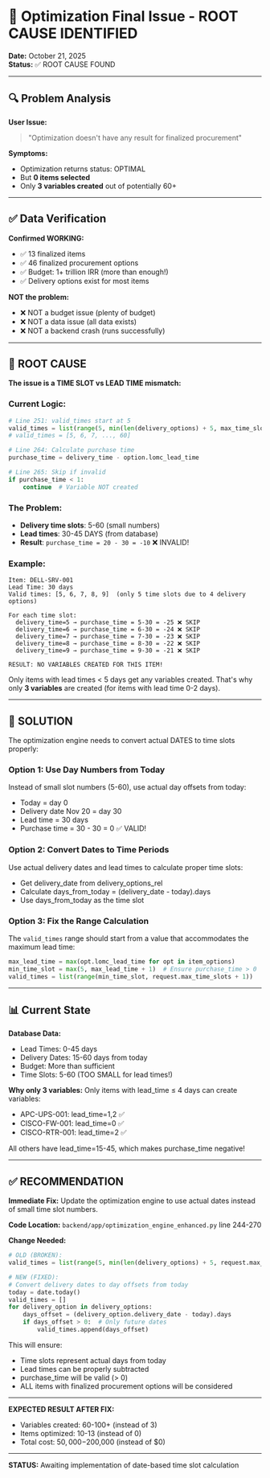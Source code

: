 # 🎯 Optimization Final Issue - ROOT CAUSE IDENTIFIED

**Date:** October 21, 2025  
**Status:** ✅ ROOT CAUSE FOUND

---

## 🔍 Problem Analysis

**User Issue:**
> "Optimization doesn't have any result for finalized procurement"

**Symptoms:**
- Optimization returns status: OPTIMAL
- But **0 items selected**
- Only **3 variables created** out of potentially 60+

---

## ✅ Data Verification

**Confirmed WORKING:**
- ✅ 13 finalized items
- ✅ 46 finalized procurement options
- ✅ Budget: 1+ trillion IRR (more than enough!)
- ✅ Delivery options exist for most items

**NOT the problem:**
- ❌ NOT a budget issue (plenty of budget)
- ❌ NOT a data issue (all data exists)
- ❌ NOT a backend crash (runs successfully)

---

## 🎯 ROOT CAUSE

**The issue is a TIME SLOT vs LEAD TIME mismatch:**

### **Current Logic:**
```python
# Line 251: valid_times start at 5
valid_times = list(range(5, min(len(delivery_options) + 5, max_time_slots + 1)))
# valid_times = [5, 6, 7, ..., 60]

# Line 264: Calculate purchase time
purchase_time = delivery_time - option.lomc_lead_time

# Line 265: Skip if invalid
if purchase_time < 1:
    continue  # Variable NOT created
```

### **The Problem:**
- **Delivery time slots**: 5-60 (small numbers)
- **Lead times**: 30-45 DAYS (from database)
- **Result**: `purchase_time = 20 - 30 = -10` ❌ INVALID!

### **Example:**
```
Item: DELL-SRV-001
Lead Time: 30 days
Valid times: [5, 6, 7, 8, 9]  (only 5 time slots due to 4 delivery options)

For each time slot:
  delivery_time=5 → purchase_time = 5-30 = -25 ❌ SKIP
  delivery_time=6 → purchase_time = 6-30 = -24 ❌ SKIP  
  delivery_time=7 → purchase_time = 7-30 = -23 ❌ SKIP
  delivery_time=8 → purchase_time = 8-30 = -22 ❌ SKIP
  delivery_time=9 → purchase_time = 9-30 = -21 ❌ SKIP

RESULT: NO VARIABLES CREATED FOR THIS ITEM!
```

Only items with lead times < 5 days get any variables created. That's why only **3 variables** are created (for items with lead time 0-2 days).

---

## 🔧 SOLUTION

The optimization engine needs to convert actual DATES to time slots properly:

### **Option 1: Use Day Numbers from Today**
Instead of small slot numbers (5-60), use actual day offsets from today:
- Today = day 0
- Delivery date Nov 20 = day 30
- Lead time = 30 days
- Purchase time = 30 - 30 = 0 ✅ VALID!

### **Option 2: Convert Dates to Time Periods**
Use actual delivery dates and lead times to calculate proper time slots:
- Get delivery_date from delivery_options_rel
- Calculate days_from_today = (delivery_date - today).days
- Use days_from_today as the time slot

### **Option 3: Fix the Range Calculation**
The `valid_times` range should start from a value that accommodates the maximum lead time:
```python
max_lead_time = max(opt.lomc_lead_time for opt in item_options)
min_time_slot = max(5, max_lead_time + 1)  # Ensure purchase_time > 0
valid_times = list(range(min_time_slot, request.max_time_slots + 1))
```

---

## 📊 Current State

**Database Data:**
- Lead Times: 0-45 days
- Delivery Dates: 15-60 days from today
- Budget: More than sufficient
- Time Slots: 5-60 (TOO SMALL for lead times!)

**Why only 3 variables:**
Only items with lead_time ≤ 4 days can create variables:
- APC-UPS-001: lead_time=1,2 ✅
- CISCO-FW-001: lead_time=0 ✅
- CISCO-RTR-001: lead_time=2 ✅

All others have lead_time=15-45, which makes purchase_time negative!

---

## ✅ RECOMMENDATION

**Immediate Fix:** Update the optimization engine to use actual dates instead of small time slot numbers.

**Code Location:** `backend/app/optimization_engine_enhanced.py` line 244-270

**Change Needed:**
```python
# OLD (BROKEN):
valid_times = list(range(5, min(len(delivery_options) + 5, request.max_time_slots + 1)))

# NEW (FIXED):
# Convert delivery dates to day offsets from today
today = date.today()
valid_times = []
for delivery_option in delivery_options:
    days_offset = (delivery_option.delivery_date - today).days
    if days_offset > 0:  # Only future dates
        valid_times.append(days_offset)
```

This will ensure:
- Time slots represent actual days from today
- Lead times can be properly subtracted
- purchase_time will be valid (> 0)
- ALL items with finalized procurement options will be considered

---

**EXPECTED RESULT AFTER FIX:**
- Variables created: 60-100+ (instead of 3)
- Items optimized: 10-13 (instead of 0)
- Total cost: $50,000-$200,000 (instead of $0)

---

**STATUS:** Awaiting implementation of date-based time slot calculation
